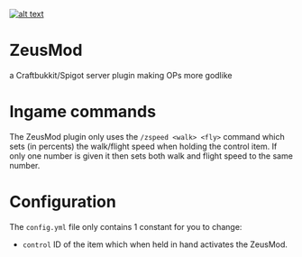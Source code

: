 [![alt text](https://i.creativecommons.org/l/by-nc-nd/4.0/88x31.png "CC BY-NC-ND 4.0")](https://creativecommons.org/licenses/by-nc-nd/4.0/)

# ZeusMod
a Craftbukkit/Spigot server plugin making OPs more godlike

# Ingame commands
The ZeusMod plugin only uses the `/zspeed <walk> <fly>` command which sets (in percents) the walk/flight speed when holding the control item.
If only one number is given it then sets both walk and flight speed to the same number.

# Configuration
The `config.yml` file only contains 1 constant for you to change:
- `control` ID of the item which when held in hand activates the ZeusMod.